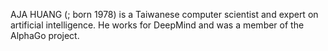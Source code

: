 AJA HUANG (; born 1978) is a Taiwanese computer scientist and expert on artificial intelligence. He works for DeepMind and was a member of the AlphaGo project.
